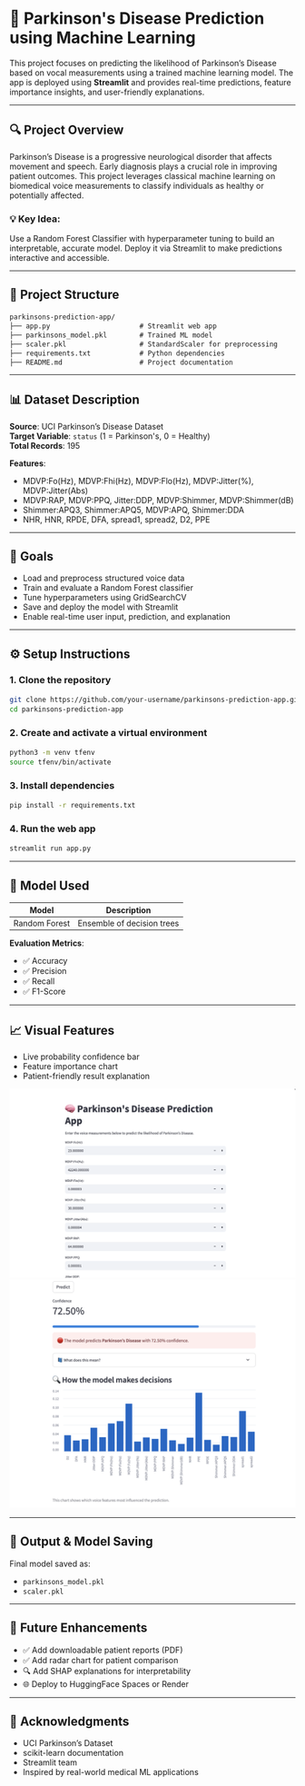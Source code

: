 # 🧠 Parkinson's Disease Prediction using Machine Learning

This project focuses on predicting the likelihood of Parkinson’s Disease based on vocal measurements using a trained machine learning model. The app is deployed using **Streamlit** and provides real-time predictions, feature importance insights, and user-friendly explanations.

---

## 🔍 Project Overview
Parkinson’s Disease is a progressive neurological disorder that affects movement and speech. Early diagnosis plays a crucial role in improving patient outcomes. This project leverages classical machine learning on biomedical voice measurements to classify individuals as healthy or potentially affected.

### 💡 Key Idea:
Use a Random Forest Classifier with hyperparameter tuning to build an interpretable, accurate model. Deploy it via Streamlit to make predictions interactive and accessible.

---

## 📁 Project Structure
```
parkinsons-prediction-app/
├── app.py                      # Streamlit web app
├── parkinsons_model.pkl        # Trained ML model
├── scaler.pkl                  # StandardScaler for preprocessing
├── requirements.txt            # Python dependencies
├── README.md                   # Project documentation
```

---

## 📊 Dataset Description
**Source**: UCI Parkinson’s Disease Dataset  
**Target Variable**: `status` (1 = Parkinson's, 0 = Healthy)  
**Total Records**: 195  

**Features**:
- MDVP:Fo(Hz), MDVP:Fhi(Hz), MDVP:Flo(Hz), MDVP:Jitter(%), MDVP:Jitter(Abs)
- MDVP:RAP, MDVP:PPQ, Jitter:DDP, MDVP:Shimmer, MDVP:Shimmer(dB)
- Shimmer:APQ3, Shimmer:APQ5, MDVP:APQ, Shimmer:DDA
- NHR, HNR, RPDE, DFA, spread1, spread2, D2, PPE

---

## 🎯 Goals
- Load and preprocess structured voice data
- Train and evaluate a Random Forest classifier
- Tune hyperparameters using GridSearchCV
- Save and deploy the model with Streamlit
- Enable real-time user input, prediction, and explanation

---

## ⚙️ Setup Instructions
### 1. Clone the repository
```bash
git clone https://github.com/your-username/parkinsons-prediction-app.git
cd parkinsons-prediction-app
```

### 2. Create and activate a virtual environment
```bash
python3 -m venv tfenv
source tfenv/bin/activate
```

### 3. Install dependencies
```bash
pip install -r requirements.txt
```

### 4. Run the web app
```bash
streamlit run app.py
```

---

## 🧠 Model Used
| Model              | Description                  |
|-------------------|------------------------------|
| Random Forest      | Ensemble of decision trees   |

**Evaluation Metrics**:
- ✅ Accuracy
- ✅ Precision
- ✅ Recall
- ✅ F1-Score

---

## 📈 Visual Features
- Live probability confidence bar
- Feature importance chart
- Patient-friendly result explanation

![Streamlit Screenshot 1](screenshots/app1.png)
![Streamlit Screenshot 2](screenshots/app2.png)

---

## 📝 Output & Model Saving
Final model saved as:
- `parkinsons_model.pkl`
- `scaler.pkl`

---

## 🚀 Future Enhancements
- ✅ Add downloadable patient reports (PDF)
- ✅ Add radar chart for patient comparison
- 🔍 Add SHAP explanations for interpretability
- 🌐 Deploy to HuggingFace Spaces or Render

---

## 🙌 Acknowledgments
- UCI Parkinson’s Dataset
- scikit-learn documentation
- Streamlit team
- Inspired by real-world medical ML applications
